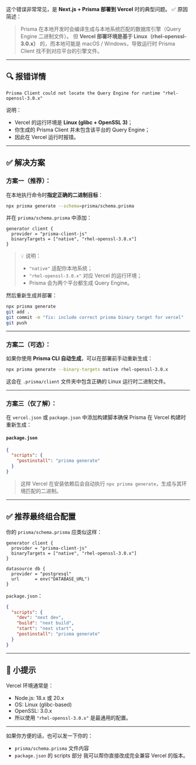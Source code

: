 这个错误非常常见，是 **Next.js + Prisma 部署到 Vercel** 时的典型问题。
 ✅ 原因简述：

> Prisma 在本地开发时会编译生成与本地系统匹配的数据库引擎（Query Engine 二进制文件）。
>  但 **Vercel 部署环境是基于 Linux（rhel-openssl-3.0.x）** 的，而本地可能是 macOS / Windows，导致运行时 Prisma Client 找不到对应平台的引擎文件。

------

## 🔍 报错详情

```
Prisma Client could not locate the Query Engine for runtime "rhel-openssl-3.0.x"
```

说明：

- Vercel 的运行环境是 **Linux (glibc + OpenSSL 3)**；
- 你生成的 Prisma Client 并未包含该平台的 Query Engine；
- 因此在 Vercel 运行时报错。

------

## ✅ 解决方案

### 方案一（推荐）：

在本地执行命令时**指定正确的二进制目标**：

```bash
npx prisma generate --schema=prisma/schema.prisma
```

并在 `prisma/schema.prisma` 中添加：

```prisma
generator client {
  provider = "prisma-client-js"
  binaryTargets = ["native", "rhel-openssl-3.0.x"]
}
```

> 💡 说明：
>
> - `"native"` 适配你本地系统；
> - `"rhel-openssl-3.0.x"` 对应 Vercel 的运行环境；
> - Prisma 会为两个平台都生成 Query Engine。

然后重新生成并部署：

```bash
npx prisma generate
git add .
git commit -m "fix: include correct prisma binary target for vercel"
git push
```

------

### 方案二（可选）：

如果你使用 **Prisma CLI 自动生成**，可以在部署前手动重新生成：

```bash
npx prisma generate --binary-targets native rhel-openssl-3.0.x
```

这会在 `.prisma/client` 文件夹中包含正确的 Linux 运行时二进制文件。

------

### 方案三（仅了解）：

在 `vercel.json` 或 `package.json` 中添加构建脚本确保 Prisma 在 Vercel 构建时重新生成：

#### `package.json`

```json
{
  "scripts": {
    "postinstall": "prisma generate"
  }
}
```

> 这样 Vercel 在安装依赖后会自动执行 `npx prisma generate`，生成与其环境匹配的二进制。

------

## ✅ 推荐最终组合配置

你的 `prisma/schema.prisma` 应类似这样：

```prisma
generator client {
  provider = "prisma-client-js"
  binaryTargets = ["native", "rhel-openssl-3.0.x"]
}

datasource db {
  provider = "postgresql"
  url      = env("DATABASE_URL")
}
```

`package.json`：

```json
{
  "scripts": {
    "dev": "next dev",
    "build": "next build",
    "start": "next start",
    "postinstall": "prisma generate"
  }
}
```

------

## 🧠 小提示

Vercel 环境通常是：

- Node.js: 18.x 或 20.x
- OS: Linux (glibc-based)
- OpenSSL: 3.0.x
- 所以使用 `"rhel-openssl-3.0.x"` 是最通用的配置。

------

如果你方便的话，也可以发一下你的：

- `prisma/schema.prisma` 文件内容
- `package.json` 的 scripts 部分
   我可以帮你直接改成完全兼容 Vercel 的版本。